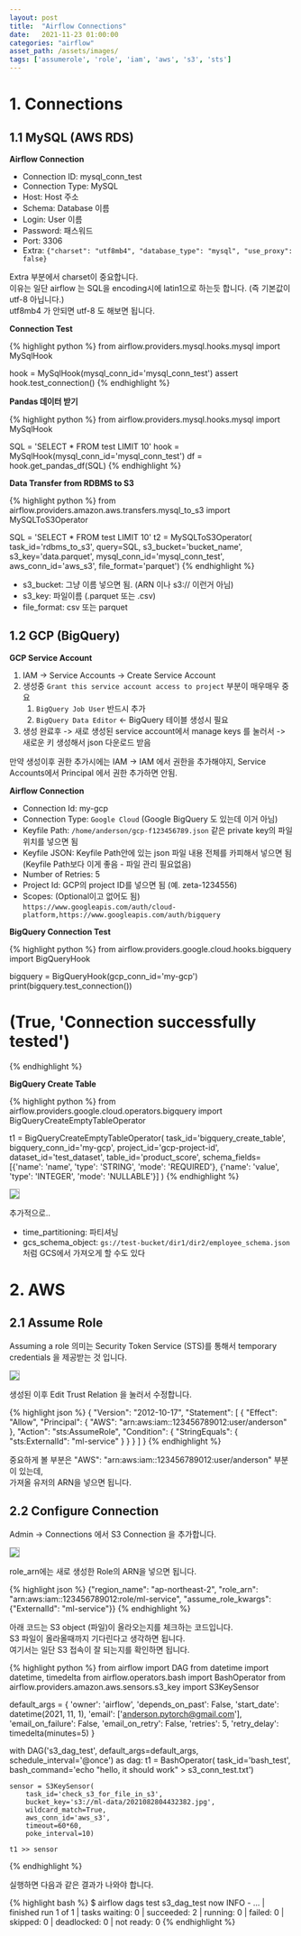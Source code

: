 ```yaml
---
layout: post 
title:  "Airflow Connections"
date:   2021-11-23 01:00:00 
categories: "airflow"
asset_path: /assets/images/ 
tags: ['assumerole', 'role', 'iam', 'aws', 's3', 'sts']
---
```



# 1. Connections

## 1.1 MySQL (AWS RDS)

**Airflow Connection**

- Connection ID: mysql_conn_test
- Connection Type: MySQL
- Host: Host 주소
- Schema: Database 이름
- Login: User 이름
- Password: 패스워드
- Port: 3306
- Extra: `{"charset": "utf8mb4", "database_type": "mysql", "use_proxy": false}`

Extra 부분에서 charset이 중요합니다. <br> 
이유는 일단 airflow 는 SQL을 encoding시에 latin1으로 하는듯 합니다. (즉 기본값이 utf-8 아닙니다.)<br>
utf8mb4 가 안되면 utf-8 도 해보면 됩니다. 


**Connection Test**

{% highlight python %}
from airflow.providers.mysql.hooks.mysql import MySqlHook

hook = MySqlHook(mysql_conn_id='mysql_conn_test')
assert hook.test_connection()
{% endhighlight %}

**Pandas 데이터 받기**

{% highlight python %}
from airflow.providers.mysql.hooks.mysql import MySqlHook

SQL = 'SELECT * FROM test LIMIT 10'
hook = MySqlHook(mysql_conn_id='mysql_conn_test')
df = hook.get_pandas_df(SQL)
{% endhighlight %}

**Data Transfer from RDBMS to S3**

{% highlight python %}
from airflow.providers.amazon.aws.transfers.mysql_to_s3 import MySQLToS3Operator

SQL = 'SELECT * FROM test LIMIT 10'
t2 = MySQLToS3Operator(
    task_id='rdbms_to_s3',
    query=SQL,
    s3_bucket='bucket_name',
    s3_key='data.parquet',
    mysql_conn_id='mysql_conn_test',
    aws_conn_id='aws_s3',
    file_format='parquet')
{% endhighlight %}

 - s3_bucket: 그냥 이름 넣으면 됨. (ARN 이나 s3:// 이런거 아님)
 - s3_key: 파일이름 (.parquet 또는 .csv)
 - file_format: csv 또는 parquet

## 1.2 GCP (BigQuery)

**GCP Service Account**

1. IAM -> Service Accounts -> Create Service Account 
2. 생성중 `Grant this service account access to project` 부분이 매우매우 중요
   1. `BigQuery Job User` 반드시 추가
   2. `BigQuery Data Editor` <- BigQuery 테이블 생성시 필요
3. 생성 완료후 -> 새로 생성된 service account에서 manage keys 를 눌러서 -> 새로운 키 생성해서 json 다운로드 받음

만약 생성이후 권한 추가시에는 IAM -> IAM 에서 권한을 추가해야지, Service Accounts에서 Principal 에서 권한 추가하면 안됨. 


**Airflow Connection**

 - Connection Id: my-gcp
 - Connection Type: `Google Cloud` (Google BigQuery 도 있는데 이거 아님)
 - Keyfile Path: `/home/anderson/gcp-f123456789.json` 같은 private key의 파일 위치를 넣으면 됨
 - Keyfile JSON: Keyfile Path안에 있는 json 파일 내용 전체를 카피해서 넣으면 됨 (Keyfile Path보다 이게 좋음 - 파일 관리 필요없음)
 - Number of Retries: 5
 - Project Id: GCP의 project ID를 넣으면 됨 (예. zeta-1234556)
 - Scopes: (Optional이고 없어도 됨) `https://www.googleapis.com/auth/cloud-platform,https://www.googleapis.com/auth/bigquery`

**BigQuery Connection Test**

{% highlight python %}
from airflow.providers.google.cloud.hooks.bigquery import BigQueryHook

bigquery = BigQueryHook(gcp_conn_id='my-gcp')
print(bigquery.test_connection())
# (True, 'Connection successfully tested')
{% endhighlight %}


**BigQuery Create Table**

{% highlight python %}
from airflow.providers.google.cloud.operators.bigquery import BigQueryCreateEmptyTableOperator

t1 = BigQueryCreateEmptyTableOperator(
        task_id='bigquery_create_table',
        bigquery_conn_id='my-gcp',
        project_id='gcp-project-id',
        dataset_id='test_dataset',
        table_id='product_score',
        schema_fields=[{'name': 'name', 'type': 'STRING', 'mode': 'REQUIRED'},
                       {'name': 'value', 'type': 'INTEGER', 'mode': 'NULLABLE'}]
    )
{% endhighlight %}

<img src="{{ page.asset_path }}airflow_connection_01.png" class="center img-responsive img-rounded img-fluid" style="border:1px solid #aaa; max-width:800px;">

추가적으로..
 - time_partitioning: 파티셔닝
 - gcs_schema_object: `gs://test-bucket/dir1/dir2/employee_schema.json` 처럼 GCS에서 가져오게 할 수도 있다

# 2. AWS

## 2.1 Assume Role

Assuming a role 의미는 Security Token Service (STS)를 통해서 temporary credentials 을 제공받는 것 입니다. <br>

<img src="{{ page.asset_path }}role_01.png" class="center img-responsive img-rounded img-fluid" style="border:1px solid #aaa; max-width:800px;">


생성된 이후 Edit Trust Relation 을 눌러서 수정합니다.

{% highlight json %} {
"Version": "2012-10-17",
"Statement": [
{
"Effect": "Allow",
"Principal": {
"AWS": "arn:aws:iam::123456789012:user/anderson"
},
"Action": "sts:AssumeRole",
"Condition": {
"StringEquals": {
"sts:ExternalId": "ml-service"
} } }
]
} {% endhighlight %}

중요하게 볼 부분은 "AWS": "arn:aws:iam::123456789012:user/anderson" 부분이 있는데, <br>
가져올 유저의 ARN을 넣으면 됩니다.

## 2.2 Configure Connection

Admin -> Connections 에서 S3 Connection 을 추가합니다.

<img src="{{ page.asset_path }}role_02.png" class="center img-responsive img-rounded img-fluid" style="border:1px solid #aaa; max-width:800px;">

role_arn에는 새로 생성한 Role의 ARN을 넣으면 됩니다.

{% highlight json %} {"region_name": "ap-northeast-2",
"role_arn": "arn:aws:iam::123456789012:role/ml-service",
"assume_role_kwargs": {"ExternalId": "ml-service"}} {% endhighlight %}

아래 코드는 S3 object (파일)이 올라오는지를 체크하는 코드입니다. <br>
S3 파일이 올라올때까지 기다린다고 생각하면 됩니다.<br>
여기서는 일단 S3 접속이 잘 되는지를 확인하면 됩니다.

{% highlight python %} from airflow import DAG from datetime import datetime, timedelta from airflow.operators.bash
import BashOperator from airflow.providers.amazon.aws.sensors.s3_key import S3KeySensor

default_args = {
'owner': 'airflow',
'depends_on_past': False,
'start_date': datetime(2021, 11, 1),
'email': ['anderson.pytorch@gmail.com'],
'email_on_failure': False,
'email_on_retry': False,
'retries': 5,
'retry_delay': timedelta(minutes=5)
}

with DAG('s3_dag_test', default_args=default_args, schedule_interval='@once') as dag:
t1 = BashOperator(
task_id='bash_test', bash_command='echo "hello, it should work" > s3_conn_test.txt')

    sensor = S3KeySensor(
        task_id='check_s3_for_file_in_s3',
        bucket_key='s3://ml-data/2021082804432382.jpg',
        wildcard_match=True,
        aws_conn_id='aws_s3',
        timeout=60*60,
        poke_interval=10)

    t1 >> sensor

{% endhighlight %}

실행하면 다음과 같은 결과가 나와야 합니다.

{% highlight bash %} 
$ airflow dags test s3_dag_test now 
INFO - ... | finished run 1 of 1 | tasks waiting: 0 | succeeded: 2 | running: 0 | failed: 0 | skipped: 0 | deadlocked: 0 | not ready: 0 
{% endhighlight %}

